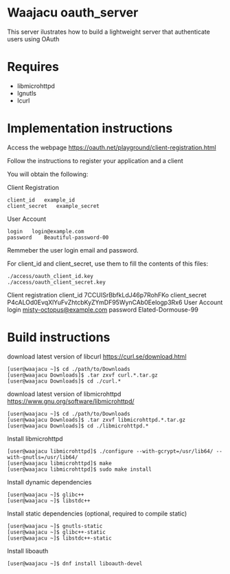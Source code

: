# Waajacu oauth_server
This server ilustrates how to build a lightweight server that authenticate users using OAuth
# Requires 
- libmicrohttpd
- lgnutls
- lcurl
# Implementation instructions
Access the webpage https://oauth.net/playground/client-registration.html

Follow the instructions to register your application and a client

You will obtain the following: 

Client Registration
```
client_id 	example_id
client_secret 	example_secret
```
User Account
```
login 	login@example.com
password 	Beautiful-password-00
```
Remmeber the user login email and password.

For client_id and client_secret, use them to fill the contents of this files:
```
./access/oauth_client_id.key
./access/oauth_client_secret.key
```

Client registration
client_id 	7CCUISrBbfkLdJ46p7RohFKo
client_secret 	P4cALOd0EvqXlYuFvZhtcbKyZYmDF95WynCAb0Eelogp3Rx6
User Account
login 	misty-octopus@example.com
password 	Elated-Dormouse-99



# Build instructions
download latest version of libcurl https://curl.se/download.html 
```
[user@waajacu ~]$ cd ./path/to/Downloads
[user@waajacu Downloads]$ .tar zxvf curl.*.tar.gz
[user@waajacu Downloads]$ cd ./curl.*
```
download latest version of libmicrohttpd https://www.gnu.org/software/libmicrohttpd/
```
[user@waajacu ~]$ cd ./path/to/Downloads
[user@waajacu Downloads]$ .tar zxvf libmicrohttpd.*.tar.gz
[user@waajacu Downloads]$ cd ./libmicrohttpd.*
```
Install libmicrohttpd
```
[user@waajacu libmicrohttpd]$ ./configure --with-gcrypt=/usr/lib64/ --with-gnutls=/usr/lib64/
[user@waajacu libmicrohttpd]$ make
[user@waajacu libmicrohttpd]$ sudo make install
```
Install dynamic dependencies
```
[user@waajacu ~]$ glibc++
[user@waajacu ~]$ libstdc++
```
Install static dependencies (optional, required to compile static)
```
[user@waajacu ~]$ gnutls-static
[user@waajacu ~]$ glibc++-static
[user@waajacu ~]$ libstdc++-static
```
Install liboauth
```
[user@waajacu ~]$ dnf install liboauth-devel
```